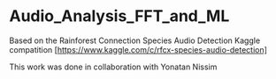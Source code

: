 # Audio_Analysis_FFT_and_ML

Based on the Rainforest Connection Species Audio Detection Kaggle compatition
[https://www.kaggle.com/c/rfcx-species-audio-detection]


This work was done in collaboration with Yonatan Nissim
